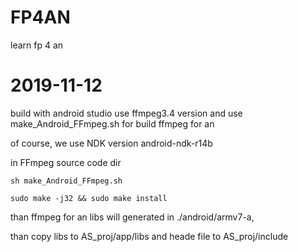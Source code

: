 # FP4AN
learn fp 4 an

# 2019-11-12
  build with android studio
  use ffmpeg3.4 version and use make_Android_FFmpeg.sh for build ffmpeg for an
  
  of course, we use NDK version android-ndk-r14b
  
  in FFmpeg source code dir
  
  ``
  sh make_Android_FFmpeg.sh
  ``
  
  ``
  sudo make -j32 && sudo make install
  ``
  
  than ffmpeg for an libs will generated in ./android/armv7-a,
  
  than copy libs to AS_proj/app/libs and heade file to AS_proj/include
  
  
 

